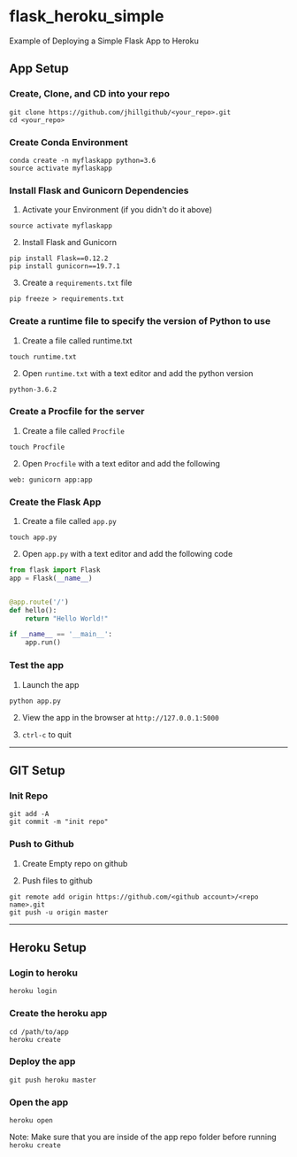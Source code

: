 # flask_heroku_simple
Example of Deploying a Simple Flask App to Heroku

## App Setup

### Create, Clone, and CD into your repo

```
git clone https://github.com/jhillgithub/<your_repo>.git
cd <your_repo>
```

### Create Conda Environment

```
conda create -n myflaskapp python=3.6
source activate myflaskapp
```

### Install Flask and Gunicorn Dependencies

1. Activate your Environment (if you didn't do it above)

```
source activate myflaskapp 
```

2. Install Flask and Gunicorn

```
pip install Flask==0.12.2
pip install gunicorn==19.7.1
```

3. Create a `requirements.txt` file

```
pip freeze > requirements.txt
```

### Create a runtime file to specify the version of Python to use

1. Create a file called runtime.txt

``` 
touch runtime.txt
```

2. Open `runtime.txt` with a text editor and add the python version

``` 
python-3.6.2
```

### Create a Procfile for the server

1. Create a file called `Procfile`

```
touch Procfile
```

2. Open `Procfile` with a text editor and add the following

```
web: gunicorn app:app
```

### Create the Flask App

1. Create a file called `app.py`

```
touch app.py
```

2. Open `app.py` with a text editor and add the following code 

```python
from flask import Flask
app = Flask(__name__)


@app.route('/')
def hello():
    return "Hello World!"

if __name__ == '__main__':
    app.run()

```

### Test the app

1. Launch the app

```
python app.py
```

2. View the app in the browser at `http://127.0.0.1:5000`


3. `ctrl-c` to quit

----

## GIT Setup

### Init Repo

```
git add -A
git commit -m "init repo"
```

### Push to Github

1. Create Empty repo on github

2. Push files to github

```
git remote add origin https://github.com/<github account>/<repo name>.git
git push -u origin master
```

----

## Heroku Setup

### Login to heroku

``` 
heroku login
```

### Create the heroku app

```
cd /path/to/app
heroku create
```

### Deploy the app

```
git push heroku master
```

### Open the app

```
heroku open
```

Note: Make sure that you are inside of the app repo folder before running `heroku create`

